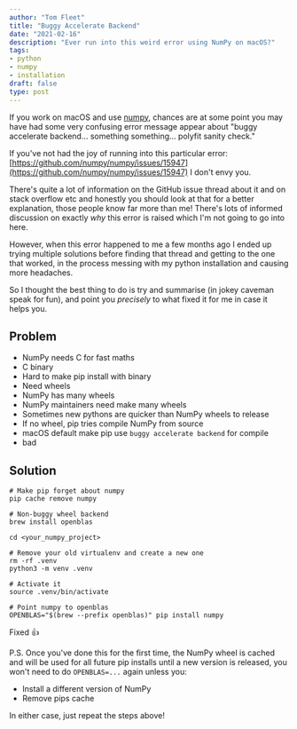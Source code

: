 ```yaml
---
author: "Tom Fleet"
title: "Buggy Accelerate Backend"
date: "2021-02-16"
description: "Ever run into this weird error using NumPy on macOS?"
tags:
- python
- numpy
- installation
draft: false
type: post
---
```


If you work on macOS and use [numpy], chances are at some point you may have had some very confusing error message appear about "buggy accelerate backend... something something... polyfit sanity check."

If you've not had the joy of running into this particular error: [https://github.com/numpy/numpy/issues/15947](https://github.com/numpy/numpy/issues/15947) I don't envy you.

There's quite a lot of information on the GitHub issue thread about it and on stack overflow etc and honestly you should look at that for a better explanation, those people know far more than me! There's lots of informed discussion on exactly *why* this error is raised which I'm not going to go into here.

However, when this error happened to me a few months ago I ended up trying multiple solutions before finding that thread and getting to the one that worked, in the process messing with my python installation and causing more headaches. 

So I thought the best thing to do is try and summarise (in jokey caveman speak for fun), and point you *precisely* to what fixed it for me in case it helps you.

## Problem

* NumPy needs C for fast maths
* C binary
* Hard to make pip install with binary
* Need wheels
* NumPy has many wheels
* NumPy maintainers need make many wheels
* Sometimes new pythons are quicker than NumPy wheels to release
* If no wheel, pip tries compile NumPy from source
* macOS default make pip use `buggy accelerate backend` for compile
* bad

## Solution

``` shell
# Make pip forget about numpy
pip cache remove numpy

# Non-buggy wheel backend
brew install openblas

cd <your_numpy_project>

# Remove your old virtualenv and create a new one
rm -rf .venv
python3 -m venv .venv

# Activate it
source .venv/bin/activate

# Point numpy to openblas
OPENBLAS="$(brew --prefix openblas)" pip install numpy
```

Fixed :thumbsup:

P.S. Once you've done this for the first time, the NumPy wheel is cached and will be used for all future pip installs until a new version is released, you won't need to do `OPENBLAS=...` again unless you:

* Install a different version of NumPy
* Remove pips cache

In either case, just repeat the steps above!

[numpy]: https://numpy.org
